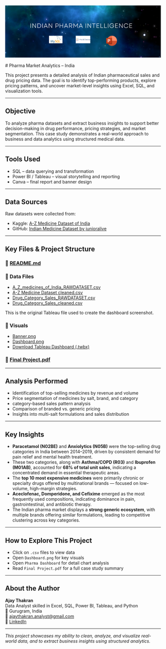 <p align="center">
  <img src="Banner.png" alt="Indian Pharma Intelligence Banner" />
</p>
# Pharma Market Analytics – India

This project presents a detailed analysis of Indian pharmaceutical sales and drug pricing data. The goal is to identify top-performing products, explore pricing patterns, and uncover market-level insights using Excel, SQL, and visualization tools.

---

## Objective

To analyze pharma datasets and extract business insights to support better decision-making in drug performance, pricing strategies, and market segmentation. This case study demonstrates a real-world approach to business and data analytics using structured medical data.

---

## Tools Used
- SQL – data querying and transformation
- Power BI / Tableau – visual storytelling and reporting
- Canva – final report and banner design

---

## Data Sources

Raw datasets were collected from:

- Kaggle: [A-Z Medicine Dataset of India](https://www.kaggle.com/datasets/shudhanshusingh/az-medicine-dataset-of-india)
- GitHub: [Indian Medicine Dataset by junioralive](https://github.com/junioralive/Indian-Medicine-Dataset/blob/main/DATA/indian_medicine_data.csv)

---

## Key Files & Project Structure

### 📄 [README.md](./README.md)

### 📁 Data Files
- [A_Z_medicines_of_India_RAWDATASET.csv](./A_Z_medicines_of_India_RAWDATASET.csv)
- [A-Z Medicine Dataset cleaned.csv](./A-Z%20Medicine%20Dataset%20cleaned.csv)
- [Drug_Category_Sales_RAWDATASET.csv](./Drug_Category_Sales_RAWDATASET.csv)
- [Drug_Category_Sales_cleaned.csv](./Drug_Category_Sales_cleaned.csv)

This is the original Tableau file used to create the dashboard screenshot.

### 📁 Visuals
- [Banner.png](./Banner.png)
- [Dashboard.png](./Dashboard.png)
- [Download Tableau Dashboard (.twbx)](./Pharma_Dashboard_Tableau.twbx)

### 📄 [Final Project.pdf](./Final%20Project.pdf)

---

## Analysis Performed

- Identification of top-selling medicines by revenue and volume
- Price segmentation of medicines by salt, brand, and category
- category-based sales pattern analysis
- Comparison of branded vs. generic pricing
- Insights into multi-salt formulations and sales distribution

---

## Key Insights

- **Paracetamol (N02BE)** and **Anxiolytics (N05B)** were the top-selling drug categories in India between 2014–2019, driven by consistent demand for pain relief and mental health treatment.
- These two categories, along with **Asthma/COPD (R03)** and **Ibuprofen (M01AB)**, accounted for **68% of total unit sales**, indicating a concentrated demand in essential therapeutic areas.
- The **top 10 most expensive medicines** were primarily chronic or specialty drugs offered by multinational brands — focused on low-volume, high-margin strategies.
- **Aceclofenac, Domperidone, and Cefixime** emerged as the most frequently used compositions, indicating dominance in pain, gastrointestinal, and antibiotic therapy.
- The Indian pharma market displays a **strong generic ecosystem**, with multiple brands offering similar formulations, leading to competitive clustering across key categories.

---

## How to Explore This Project

- Click on `.csv` files to view data
- Open `Dashboard.png` for key visuals
- Open `Pharma Dashboard` for detail chart analysis
- Read `Final Project.pdf` for a full case study summary

---

## About the Author

**Ajay Thakran**  
Data Analyst skilled in Excel, SQL, Power BI, Tableau, and Python  
📍 Gurugram, India  
📧 ajaythakran.analyst@gmail.com  
🔗 [LinkedIn](https://shorturl.at/aCbXe)

---

_This project showcases my ability to clean, analyze, and visualize real-world data, and to extract business insights using structured analytics._
